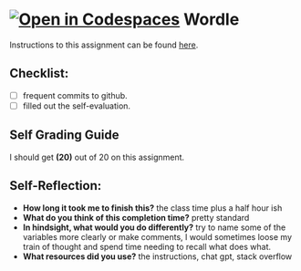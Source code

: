 [![Open in Codespaces](https://classroom.github.com/assets/launch-codespace-7f7980b617ed060a017424585567c406b6ee15c891e84e1186181d67ecf80aa0.svg)](https://classroom.github.com/open-in-codespaces?assignment_repo_id=14038393)
Wordle
===================================

Instructions to this assignment can be found [here](https://it3049c.github.io/Assignments/3.Rock_Paper_Scissors/).

## Checklist:
- [ ] frequent commits to github.
- [ ] filled out the self-evaluation.

## Self Grading Guide
<!--- Update the following line with your self-grade --->
<!--- Check the Rubric on Canvas for a guideline --->

I should get **(20)** out of 20 on this assignment.

## Self-Reflection:
- **How long it took me to finish this?**
the class time plus a half hour ish
- **What do you think of this completion time?**
pretty standard
- **In hindsight, what would you do differently?**
try to name some of the variables more clearly or make comments, I would sometimes loose my train of thought and spend time needing to recall what does what. 
- **What resources did you use?**
 the instructions, chat gpt, stack overflow 